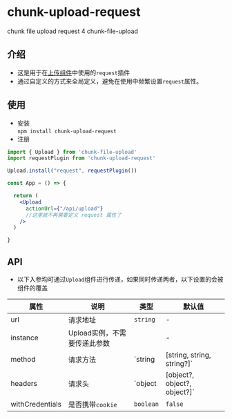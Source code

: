 # chunk-upload-request
chunk file upload request 4 chunk-file-upload

## 介绍  
- 这是用于在[上传组件](https://github.com/food-billboard/chunk-file-load-component)中使用的`request`插件  
- 通过自定义的方式来全局定义，避免在使用中频繁设置`request`属性。

## 使用
- 安装  
`npm install chunk-upload-request`  
- 注册  
```jsx
import { Upload } from 'chunk-file-upload'
import requestPlugin from 'chunk-upload-request'

Upload.install("request", requestPlugin())

const App = () => {

  return (
    <Upload 
      actionUrl={"/api/upload"}
      //这里就不再需要定义 request 属性了
    />
  )

}

```

## API 
- 以下入参均可通过`Upload`组件进行传递，如果同时传递两者，以下设置的会被组件的覆盖    

| 属性 | 说明 | 类型 | 默认值 |
| --- | --- | --- | --- |
| url | 请求地址 | `string` | - |
| instance | Upload实例，不需要传递此参数 |  | - |
| method | 请求方法 | `string | [string, string, string?]` | [ GET, POST, PUT ] | 
| headers | 请求头 | `object | [object?, object?, object?]` | - | 
| withCredentials | 是否携带`cookie` | `boolean` | `false` | 